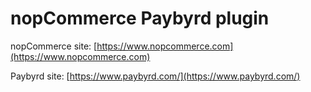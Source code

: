 nopCommerce Paybyrd plugin
===========

nopCommerce site: [https://www.nopcommerce.com](https://www.nopcommerce.com)

Paybyrd site: [https://www.paybyrd.com/](https://www.paybyrd.com/)